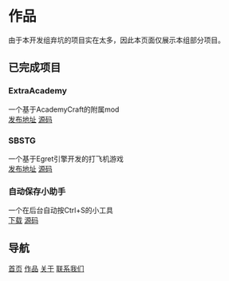# 作品
由于本开发组弃坑的项目实在太多，因此本页面仅展示本组部分项目。
## 已完成项目

### ExtraAcademy
一个基于AcademyCraft的附属mod<br>
[发布地址](https://www.mcbbs.net/forum.php?mod=viewthread&tid=925975)	[源码](https://github.com/NullaDev/ExtraAcC-1.12.2-)

### SBSTG
一个基于Egret引擎开发的打飞机游戏<br>
[发布地址](https://www.taptap.com/app/176782)	[源码](https://github.com/NullaDev/SBSTG)

### 自动保存小助手
一个在后台自动按Ctrl+S的小工具<br>
[下载](res/%E8%87%AA%E5%8A%A8%E4%BF%9D%E5%AD%98%E5%B0%8F%E5%8A%A9%E6%89%8B.jar)	[源码](https://github.com/NullaDev/AutoSaveBot)

## 导航
[首页](index.md)	[作品](products/index.md)	[关于](about/index.md)	[联系我们](about/contact.md)